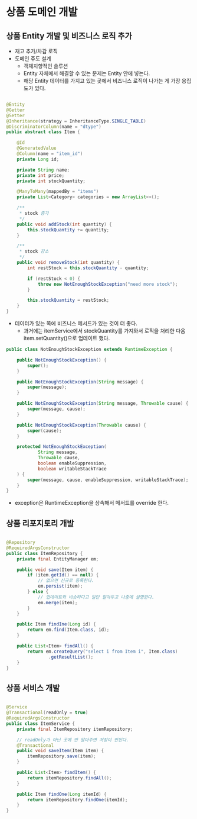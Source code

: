 # 상품 도메인 개발

## 상품 Entity 개발 및 비즈니스 로직 추가

- 재고 추가/차감 로직
- 도메인 주도 설계
    - 객체지향적인 솔루션
    - Entity 자체에서 해결할 수 있는 문제는 Entity 안에 넣는다.
    - 해당 Entity 데이터를 가지고 있는 곳에서 비즈니스 로직이 나가는 게 가장 응집도가 있다.

```java

@Entity
@Getter
@Setter
@Inheritance(strategy = InheritanceType.SINGLE_TABLE)
@DiscriminatorColumn(name = "dtype")
public abstract class Item {

    @Id
    @GeneratedValue
    @Column(name = "item_id")
    private Long id;

    private String name;
    private int price;
    private int stockQuantity;

    @ManyToMany(mappedBy = "items")
    private List<Category> categories = new ArrayList<>();

    /**
     * stock 증가
     */
    public void addStock(int quantity) {
        this.stockQuantity += quantity;
    }

    /**
     * stock 감소
     */
    public void removeStock(int quantity) {
        int restStock = this.stockQuantity - quantity;

        if (restStock < 0) {
            throw new NotEnoughStockException("need more stock");
        }

        this.stockQuantity = restStock;
    }
}

```

- 데이터가 있는 쪽에 비즈니스 메서드가 있는 것이 더 좋다.
    - 과거에는 itemService에서 stockQuantity를 가져와서 로직을 처리한 다음 item.setQuantity()으로 업데이트 했다.

```java
public class NotEnoughStockException extends RuntimeException {

    public NotEnoughStockException() {
        super();
    }

    public NotEnoughStockException(String message) {
        super(message);
    }

    public NotEnoughStockException(String message, Throwable cause) {
        super(message, cause);
    }

    public NotEnoughStockException(Throwable cause) {
        super(cause);
    }

    protected NotEnoughStockException(
            String message,
            Throwable cause,
            boolean enableSuppression,
            boolean writableStackTrace
    ) {
        super(message, cause, enableSuppression, writableStackTrace);
    }
}
```

- exception은 RuntimeException을 상속해서 메서드를 override 한다.

## 상품 리포지토리 개발

```java

@Repository
@RequiredArgsConstructor
public class ItemRepository {
    private final EntityManager em;

    public void save(Item item) {
        if (item.getId() == null) {
            // 없으면 신규로 등록한다.
            em.persist(item);
        } else {
            // 업데이트와 비슷하다고 일단 알아두고 나중에 설명한다.
            em.merge(item);
        }
    }

    public Item findIne(Long id) {
        return em.find(Item.class, id);
    }

    public List<Item> findAll() {
        return em.createQuery("select i from Item i", Item.class)
                .getResultList();
    }
}
```

## 상품 서비스 개발

```java

@Service
@Transactional(readOnly = true)
@RequiredArgsConstructor
public class ItemService {
    private final ItemRepository itemRepository;

    // readOnly가 아닌 곳에 안 달아주면 저장이 안된다.
    @Transactional
    public void saveItem(Item item) {
        itemRepository.save(item);
    }

    public List<Item> findItem() {
        return itemRepository.findAll();
    }

    public Item findOne(Long itemId) {
        return itemRepository.findOne(itemId);
    }
}
```